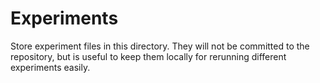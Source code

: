 # Experiments

Store experiment files in this directory. They will not be committed to the repository, but is useful to keep them locally for rerunning different experiments easily.